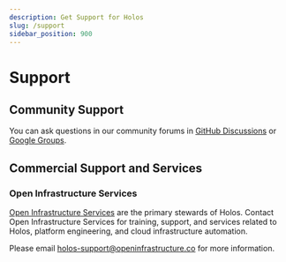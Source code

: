 ```yaml
---
description: Get Support for Holos
slug: /support
sidebar_position: 900
---
```


# Support

## Community Support

You can ask questions in our community forums in [GitHub Discussions](https://github.com/holos-run/holos/discussions) or [Google Groups](https://groups.google.com/g/holos-discuss).

## Commercial Support and Services

### Open Infrastructure Services

[Open Infrastructure Services] are the primary stewards of Holos.  Contact Open
Infrastructure Services for training, support, and services related to Holos,
platform engineering, and cloud infrastructure automation.

Please email holos-support@openinfrastructure.co for more information.

[Open Infrastructure Services]: https://openinfrastructure.co/
